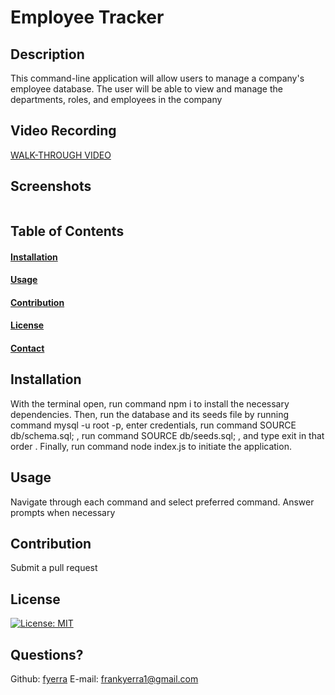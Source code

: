 # Employee Tracker
  
  ## Description

  This command-line application will allow users to manage a company's employee database. The user will be able to view and manage the departments, roles, and employees in the company

  ## Video Recording
  [WALK-THROUGH VIDEO](https://drive.google.com/drive/folders/1eBZAD336dVGj7XKMfhvl_BHAKF--iBR-?usp=sharing)

  ## Screenshots
  ![]()

  ## Table of Contents
  #### [Installation](#installation)
  #### [Usage](#usage)
  #### [Contribution](#contribution)
  #### [License](#license)
  #### [Contact](#questions)

  ## Installation

  With the terminal open, run command npm i to install the necessary dependencies. Then, run the database and its seeds file by running command mysql -u root -p, enter credentials, run command SOURCE db/schema.sql; , run command SOURCE db/seeds.sql; , and type exit in that order . Finally, run command node index.js to initiate the application.

  ## Usage

  Navigate through each command and select preferred command. Answer prompts when necessary

  ## Contribution

  Submit a pull request

  ## License

  [![License: MIT](https://img.shields.io/badge/License-MIT-yellow.svg)](https://opensource.org/licenses/MIT)

  ## Questions?

  Github: [fyerra](https://github.com/fyerra)
  E-mail: frankyerra1@gmail.com
